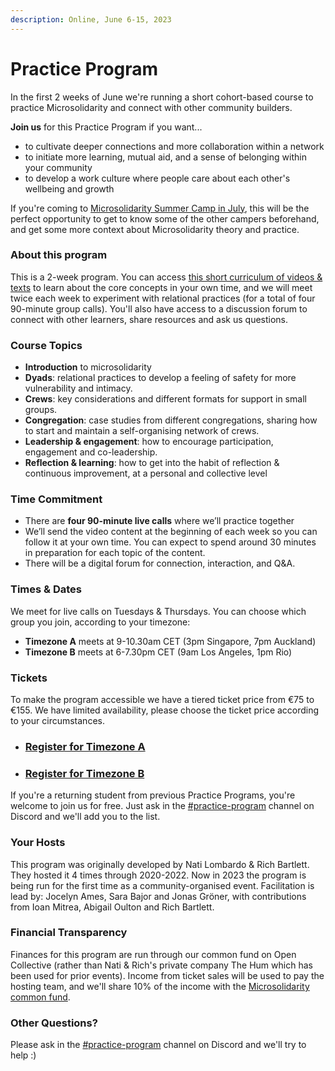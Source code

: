 ```yaml
---
description: Online, June 6-15, 2023
---
```


# Practice Program

In the first 2 weeks of June we're running a short cohort-based course to practice Microsolidarity and connect with other community builders.

**Join us** for this Practice Program if you want...

* to cultivate deeper connections and more collaboration within a network
* to initiate more learning, mutual aid, and a sense of belonging within your community
* to develop a work culture where people care about each other's wellbeing and growth

If you're coming to [Microsolidarity Summer Camp in July](https://microsolidarity.substack.com/p/save-the-date-microsolidarity-summer), this will be the perfect opportunity to get to know some of the other campers beforehand, and get some more context about Microsolidarity theory and practice.



### About this program

This is a 2-week program. You can access [this short curriculum of videos & texts](./#course-content) to learn about the core concepts in your own time, and we will meet twice each week to experiment with relational practices (for a total of four 90-minute group calls). You'll also have access to a discussion forum to connect with other learners, share resources and ask us questions.



### Course Topics

* **Introduction** to microsolidarity
* **Dyads**: relational practices to develop a feeling of safety for more vulnerability and intimacy.
* **Crews**: key considerations and different formats for support in small groups.
* **Congregation**: case studies from different congregations, sharing how to start and maintain a self-organising network of crews.
* **Leadership & engagement**: how to encourage participation, engagement and co-leadership.
* **Reflection & learning**: how to get into the habit of reflection & continuous improvement, at a personal and collective level



### Time Commitment

* ​There are **four 90-minute live calls** where we’ll practice together
* We’ll send the video content at the beginning of each week so you can follow it at your own time. You can expect to spend around 30 minutes in preparation for each topic of the content.
* There will be a digital forum for connection, interaction, and Q\&A.



### Times & Dates

We meet for live calls on Tuesdays & Thursdays. You can choose which group you join, according to your timezone:&#x20;

* **Timezone A** meets at 9-10.30am CET (3pm Singapore, 7pm Auckland)
* **Timezone B** meets at 6-7.30pm CET (9am Los Angeles, 1pm Rio)



### Tickets&#x20;

To make the program accessible we have a tiered ticket price from €75 to €155. We have limited availability, please choose the ticket price according to your circumstances.

* ### [**Register for Timezone A**](https://opencollective.com/microsolidarity/events/microsolidarity-practice-program-a-c8f1132e)
* ### [**Register for Timezone B**](https://opencollective.com/microsolidarity/events/microsolidarity-practice-program-timezone-b-2be8ca1e)

If you're a returning student from previous Practice Programs, you're welcome to join us for free. Just ask in the [#practice-program](https://discord.gg/u9dfEkcpmY) channel on Discord and we'll add you to the list.



### **Your Hosts**

This program was originally developed by Nati Lombardo & Rich Bartlett. They hosted it 4 times through 2020-2022. Now in 2023 the program is being run for the first time as a community-organised event. Facilitation is lead by: Jocelyn Ames, Sara Bajor and Jonas Gröner, with contributions from Ioan Mitrea, Abigail Oulton and Rich Bartlett.



### **Financial Transparency**

Finances for this program are run through our common fund on Open Collective (rather than Nati & Rich's private company The Hum which has been used for prior events). Income from ticket sales will be used to pay the hosting team, and we'll share 10% of the income with the [Microsolidarity common fund](../participate/contributing-money.md).



### Other Questions?

Please ask in the [#practice-program](https://discord.gg/u9dfEkcpmY) channel on Discord and we'll try to help :)

